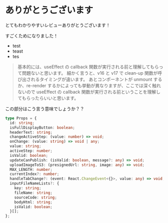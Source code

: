 # ありがとうございます

とてもわかりやすいレビューありがとうございます！

すごくためになりました！

- test
- teast
- tes

> 基本的には、useEffect の callback 関数が実行される前と理解してもらって問題ないと思います。
> 細かく言うと、v16 と v17 で clean-up 関数が呼び出されるタイミングが違います。
> あとコンポーネントが unmount するか、re-render するかによっても挙動が異なりますが、ここでは深く触れないので useEffect の callback 関数が実行される前ということを理解してもらったらいいと思います。

この部分はこう言う意味でしょうか？？

```ts
type Props = {
  id: string;
  isFullDisplayButton: boolean;
  headerText: string;
  changeActiveStep: (value: number) => void;
  onChange: (value: string) => void | any;
  value: string;
  activeStep: number;
  isValid: boolean;
  updateCanPublish: (isValid: boolean, message?: any) => void;
  uploadImageToS3: (presignedUrl: string, image: any) => void;
  MAX_LENGTH: number;
  currentIndex?: number;
  handleTabChange?: (event: React.ChangeEvent<{}>, value: any) => void;
  inputFileNameLists?: {
    key: string;
    fileName: string;
    sourceCode: string;
    bodyHtml: string;
    isValid: boolean;
  }[];
};
```
